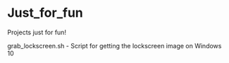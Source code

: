 # Just_for_fun
Projects just for fun!

grab_lockscreen.sh - Script for getting the lockscreen image on Windows 10
